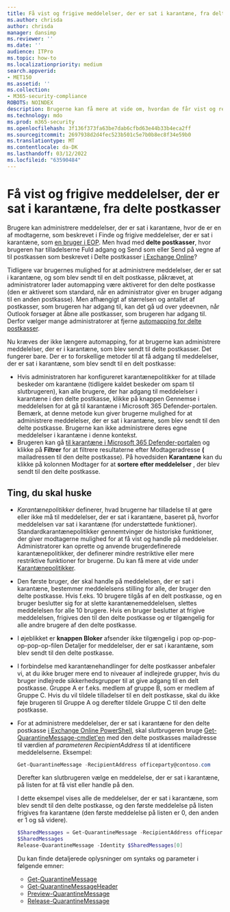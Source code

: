```yaml
---
title: Få vist og frigive meddelelser, der er sat i karantæne, fra delte postkasser
ms.author: chrisda
author: chrisda
manager: dansimp
ms.reviewer: ''
ms.date: ''
audience: ITPro
ms.topic: how-to
ms.localizationpriority: medium
search.appverid:
- MET150
ms.assetid: ''
ms.collection:
- M365-security-compliance
ROBOTS: NOINDEX
description: Brugerne kan få mere at vide om, hvordan de får vist og reagerer på meddelelser, der er sat i karantæne, og som blev sendt til delte postkasser, de har tilladelser til.
ms.technology: mdo
ms.prod: m365-security
ms.openlocfilehash: 3f136f373fa63be7dab6cfbd63e44b33b4eca2ff
ms.sourcegitcommit: 2697938d2d4fec523b501c5e7b0b8ec8f34e59b0
ms.translationtype: MT
ms.contentlocale: da-DK
ms.lasthandoff: 03/12/2022
ms.locfileid: "63590484"
---
```

# <a name="view-and-release-quarantined-messages-from-shared-mailboxes"></a>Få vist og frigive meddelelser, der er sat i karantæne, fra delte postkasser

Brugere kan administrere meddelelser, der er sat i karantæne, hvor de er en af modtagerne, som beskrevet i Finde og frigive meddelelser, der er sat i karantæne, som [en bruger i EOP](find-and-release-quarantined-messages-as-a-user.md). Men hvad med **delte postkasser**, hvor brugeren har tilladelserne Fuld adgang og Send som eller Send på vegne af til postkassen som beskrevet i Delte postkasser [i Exchange Online](/exchange/collaboration-exo/shared-mailboxes)?

Tidligere var brugernes mulighed for at administrere meddelelser, der er sat i karantæne, og som blev sendt til en delt postkasse, påkrævet, at administratorer lader automapping være aktiveret for den delte postkasse (den er aktiveret som standard, når en administrator giver en bruger adgang til en anden postkasse). Men afhængigt af størrelsen og antallet af postkasser, som brugeren har adgang til, kan det gå ud over ydeevnen, når Outlook forsøger  at åbne alle postkasser, som brugeren har adgang til. Derfor vælger mange administratorer at fjerne [automapping for delte postkasser](/outlook/troubleshoot/profiles-and-accounts/remove-automapping-for-shared-mailbox).

Nu kræves der ikke længere automapping, for at brugerne kan administrere meddelelser, der er i karantæne, som blev sendt til delte postkasser. Det fungerer bare. Der er to forskellige metoder til at få adgang til meddelelser, der er sat i karantæne, som blev sendt til en delt postkasse:

- Hvis administratoren har konfigureret karantænepolitikker for at tillade beskeder om karantæne (tidligere kaldet beskeder om spam til slutbrugeren), kan alle brugere, der har adgang til meddelelser i karantæne i den delte postkasse,  klikke på knappen Gennemse i meddelelsen for at gå til karantæne i Microsoft 365 Defender-portalen.[](quarantine-policies.md) Bemærk, at denne metode kun giver brugerne mulighed for at administrere meddelelser, der er sat i karantæne, som blev sendt til den delte postkasse. Brugerne kan ikke administrere deres egne meddelelser i karantæne i denne kontekst.
- Brugeren kan gå [til karantæne i Microsoft 365 Defender-portalen](find-and-release-quarantined-messages-as-a-user.md) og klikke på **Filtrer** for at filtrere resultaterne efter Modtageradresse **(** mailadressen til den delte postkasse). På hovedsiden **Karantæne** kan du klikke på kolonnen Modtager for at **sortere efter meddelelser** , der blev sendt til den delte postkasse.

## <a name="things-to-keep-in-mind"></a>Ting, du skal huske

- _Karantænepolitikker_ definerer, hvad brugerne har tilladelse til at gøre eller ikke må til meddelelser, der er sat i karantæne, baseret på, hvorfor meddelelsen var sat i karantæne (for understøttede funktioner). Standardkarantænepolitikker gennemtvinger de historiske funktioner, der giver modtagerne mulighed for at få vist og handle på meddelelser. Administratorer kan oprette og anvende brugerdefinerede karantænepolitikker, der definerer mindre restriktive eller mere restriktive funktioner for brugerne. Du kan få mere at vide under [Karantænepolitikker](quarantine-policies.md).

- Den første bruger, der skal handle på meddelelsen, der er sat i karantæne, bestemmer meddelelsens stilling for alle, der bruger den delte postkasse. Hvis f.eks. 10 brugere tilgås af en delt postkasse, og en bruger beslutter sig for at slette karantænemeddelelsen, slettes meddelelsen for alle 10 brugere. Hvis en bruger beslutter at frigive meddelelsen, frigives den til den delte postkasse og er tilgængelig for alle andre brugere af den delte postkasse.

- I øjeblikket er **knappen Bloker** afsender ikke tilgængelig i pop op-pop-op-pop-op-filen Detaljer for meddelelser, der er sat i karantæne, som blev sendt til den delte postkasse.

- I forbindelse med karantænehandlinger for delte postkasser anbefaler vi, at du ikke bruger mere end to niveauer af indlejrede grupper, hvis du bruger indlejrede sikkerhedsgrupper til at give adgang til en delt postkasse. Gruppe A er f.eks. medlem af gruppe B, som er medlem af Gruppe C. Hvis du vil tildele tilladelser til en delt postkasse, skal du ikke føje brugeren til Gruppe A og derefter tildele Gruppe C til den delte postkasse.  

- For at administrere meddelelser, der er sat i karantæne for den delte postkasse [i Exchange Online PowerShell](/powershell/exchange/connect-to-exchange-online-powershell), skal slutbrugeren bruge [Get-QuarantineMessage-cmdlet'en](/powershell/module/exchange/get-quarantinemessage) med den delte postkasses mailadresse til værdien af _parameteren RecipientAddress_ til at identificere meddelelserne. Eksempel:

  ```powershell
  Get-QuarantineMessage -RecipientAddress officeparty@contoso.com
  ```

  Derefter kan slutbrugeren vælge en meddelelse, der er sat i karantæne, på listen for at få vist eller handle på den.

  I dette eksempel vises alle de meddelelser, der er sat i karantæne, som blev sendt til den delte postkasse, og den første meddelelse på listen frigives fra karantæne (den første meddelelse på listen er 0, den anden er 1 og så videre).

  ```powershell
  $SharedMessages = Get-QuarantineMessage -RecipientAddress officeparty@contoso.com | select -ExpandProperty Identity
  $SharedMessages
  Release-QuarantineMessage -Identity $SharedMessages[0]
  ```

  Du kan finde detaljerede oplysninger om syntaks og parameter i følgende emner:

  - [Get-QuarantineMessage](/powershell/module/exchange/get-quarantinemessage)
  - [Get-QuarantineMessageHeader](/powershell/module/exchange/get-quarantinemessageheader)
  - [Preview-QuarantineMessage](/powershell/module/exchange/preview-quarantinemessage)
  - [Release-QuarantineMessage](/powershell/module/exchange/release-quarantinemessage)
